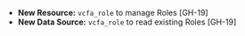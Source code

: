 * **New Resource:** `vcfa_role` to manage Roles [GH-19]
* **New Data Source:** `vcfa_role` to read existing Roles [GH-19]
